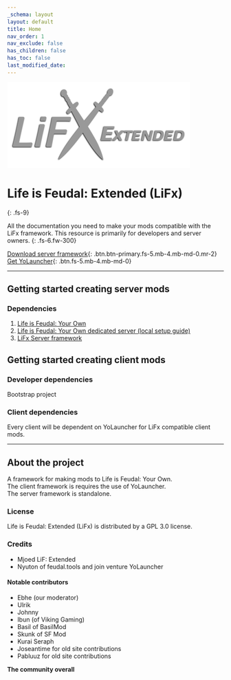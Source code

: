 ```yaml
---
_schema: layout
layout: default
title: Home
nav_order: 1
nav_exclude: false
has_children: false
has_toc: false
last_modified_date:
---
```

![Life is Feudal: Extended](/uploads/lifx-lightgrey-logo.png)

# Life is Feudal: Extended (LiFx)
{: .fs-9}

All the documentation you need to make your mods compatible with the LiFx framework. This resource is primarily for developers and server owners.
{: .fs-6.fw-300}

[Download server framework](/mods/server/art.zip){: .btn.btn-primary.fs-5.mb-4.mb-md-0.mr-2} [Get YoLauncher](https://yolauncher.app){: .btn.fs-5.mb-4.mb-md-0}

---

## Getting started creating server mods

### Dependencies

1. [Life is Feudal: Your Own](https://store.steampowered.com/app/290080/Life_is_Feudal_Your_Own/)
2. [Life is Feudal: Your Own dedicated server (local setup guide)](/tutorials/life-is-feudal-your-own-dedicated-server.html)
3. [LiFx Server framework](/Docs/server-framework.html)

## Getting started creating client mods

### Developer dependencies

Bootstrap project

### Client dependencies

Every client will be dependent on YoLauncher for LiFx compatible client mods.

---

## About the project

A framework for making mods to Life is Feudal: Your Own.<br>The client framework is requires the use of YoLauncher.<br>The server framework is standalone.

### License

Life is Feudal: Extended (LiFx) is distributed by a GPL 3.0 license.

### Credits

* Mjoed LiF: Extended
* Nyuton of feudal.tools and join venture YoLauncher

#### Notable contributors

* Ebhe (our moderator)
* Ulrik
* Johnny
* Ibun (of Viking Gaming)
* Basil of BasilMod
* Skunk of SF Mod
* Kurai Seraph
* Joseantime for old site contributions
* Pabluuz for old site contributions

**The community overall**